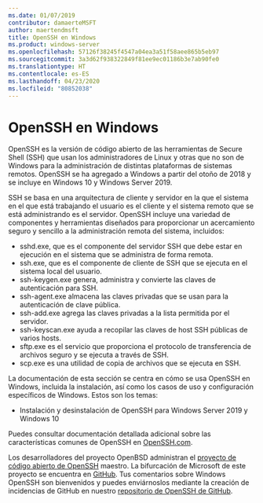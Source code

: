 ```yaml
---
ms.date: 01/07/2019
contributor: damaerteMSFT
author: maertendmsft
title: OpenSSH en Windows
ms.product: windows-server
ms.openlocfilehash: 57126f38245f4547a04ea3a51f58aee865b5eb97
ms.sourcegitcommit: 3a3d62f938322849f81ee9ec01186b3e7ab90fe0
ms.translationtype: HT
ms.contentlocale: es-ES
ms.lasthandoff: 04/23/2020
ms.locfileid: "80852038"
---
```

# <a name="openssh-in-windows"></a>OpenSSH en Windows

OpenSSH es la versión de código abierto de las herramientas de Secure Shell (SSH) que usan los administradores de Linux y otras que no son de Windows para la administración de distintas plataformas de sistemas remotos. OpenSSH se ha agregado a Windows a partir del otoño de 2018 y se incluye en Windows 10 y Windows Server 2019. 

SSH se basa en una arquitectura de cliente y servidor en la que el sistema en el que está trabajando el usuario es el cliente y el sistema remoto que se está administrando es el servidor. OpenSSH incluye una variedad de componentes y herramientas diseñados para proporcionar un acercamiento seguro y sencillo a la administración remota del sistema, incluidos:

* sshd.exe, que es el componente del servidor SSH que debe estar en ejecución en el sistema que se administra de forma remota. 
* ssh.exe, que es el componente de cliente de SSH que se ejecuta en el sistema local del usuario.
* ssh-keygen.exe genera, administra y convierte las claves de autenticación para SSH. 
* ssh-agent.exe almacena las claves privadas que se usan para la autenticación de clave pública.
* ssh-add.exe agrega las claves privadas a la lista permitida por el servidor.
* ssh-keyscan.exe ayuda a recopilar las claves de host SSH públicas de varios hosts.
* sftp.exe es el servicio que proporciona el protocolo de transferencia de archivos seguro y se ejecuta a través de SSH.
* scp.exe es una utilidad de copia de archivos que se ejecuta en SSH.

La documentación de esta sección se centra en cómo se usa OpenSSH en Windows, incluida la instalación, así como los casos de uso y configuración específicos de Windows. Estos son los temas:
* Instalación y desinstalación de OpenSSH para Windows Server 2019 y Windows 10

Puedes consultar documentación detallada adicional sobre las características comunes de OpenSSH en [OpenSSH.com](https://www.openssh.com/manual.html). 

Los desarrolladores del proyecto OpenBSD administran el [proyecto de código abierto de OpenSSH](https://www.openssh.com) maestro. La bifurcación de Microsoft de este proyecto se encuentra en [GitHub](https://github.com/PowerShell/openssh-portable).
Tus comentarios sobre Windows OpenSSH son bienvenidos y puedes enviárnoslos mediante la creación de incidencias de GitHub en nuestro [repositorio de OpenSSH de GitHub](https://github.com/PowerShell/openssh-portable). 
